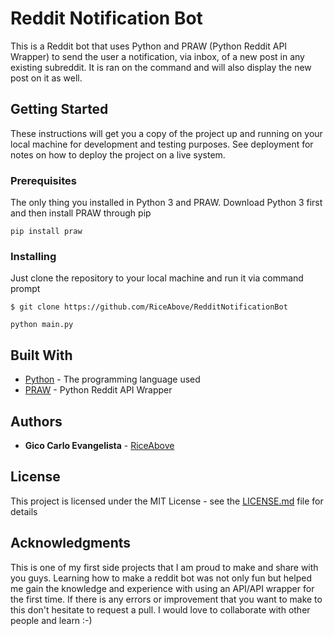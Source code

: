 # Reddit Notification Bot

This is a Reddit bot that uses Python and PRAW (Python Reddit API Wrapper) to send the user a notification, via inbox, of a new post in any existing subreddit. It is ran on the command and will also display the new post on it as well.

## Getting Started

These instructions will get you a copy of the project up and running on your local machine for development and testing purposes. See deployment for notes on how to deploy the project on a live system.

### Prerequisites

The only thing you installed in Python 3 and PRAW. Download Python 3 first and
then install PRAW through pip
```
pip install praw
```

### Installing

Just clone the repository to your local machine and run it via command
prompt

```
$ git clone https://github.com/RiceAbove/RedditNotificationBot
```

```
python main.py
```

## Built With

* [Python](https://www.python.org/) - The programming language used
* [PRAW](https://maven.apache.org/) - Python Reddit API Wrapper


## Authors

* **Gico Carlo Evangelista** - [RiceAbove](https://github.com/RiceAbove)


## License

This project is licensed under the MIT License - see the [LICENSE.md](LICENSE.md) file for details

## Acknowledgments

This is one of my first side projects that I am proud to make and share with you guys. Learning how to make a reddit bot was not only fun but helped me gain the knowledge and experience with using an API/API wrapper for the first time. If there is any errors or improvement that you want to make to this don't hesitate to request a pull. I would love to collaborate with other people and learn :-)
